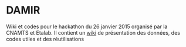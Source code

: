 # DAMIR

Wiki et codes pour le hackathon du 26 janvier 2015 organisé par la CNAMTS et Etalab. Il contient un [wiki](https://github.com/SGMAP-AGD/DAMIR/wiki) de présentation des données, des codes utiles et des réutilisations
